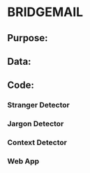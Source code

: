 # BRIDGEMAIL

## Purpose: 

## Data:

## Code:

### Stranger Detector

### Jargon Detector

### Context Detector

### Web App


